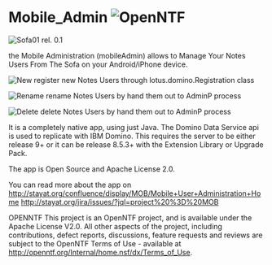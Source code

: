 Mobile_Admin   <img src="http://StayAt.org/icons/OpenNTF.bmp" alt="OpenNTF">
============

<img src="http://StayAt.org/icons/sofa01.jpg" alt="Sofa01">   rel. 0.1

the Mobile Administration (mobileAdmin) allows to Manage Your Notes Users From The Sofa on your Android/iPhone device.


<img src="http://StayAt.org/icons/New01.gif" alt="New"> register new Notes Users through lotus.domino.Registration class

<img src="http://StayAt.org/icons/Rename01.gif" alt="Rename"> rename Notes Users by hand them out to AdminP process

<img src="http://StayAt.org/icons/Delete01.gif" alt="Delete"> delete Notes Users by hand them out to AdminP process


It is a completely native app, using just Java. The Domino Data Service api is used to replicate with IBM Domino. This requires the server to be either release 9+ or it can be release 8.5.3+ with the Extension Library or Upgrade Pack.

The app is Open Source and Apache License 2.0.

You can read more about the app on http://stayat.org/confluence/display/MOB/Mobile+User+Administration+Home http://stayat.org/jira/issues/?jql=project%20%3D%20MOB

OPENNTF This project is an OpenNTF project, and is available under the Apache License V2.0.
All other aspects of the project, including contributions, defect reports, discussions, feature requests and reviews are subject to the OpenNTF Terms of Use - available at http://openntf.org/Internal/home.nsf/dx/Terms_of_Use.

